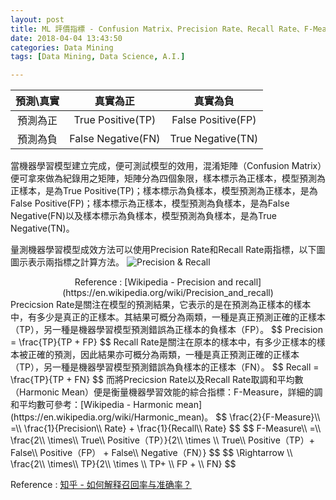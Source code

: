 ```yaml
---
layout: post
title: ML 評價指標 - Confusion Matrix、Precision Rate、Recall Rate、F-Measure
date: 2018-04-04 13:43:50
categories: Data Mining
tags: [Data Mining, Data Science, A.I.]

---
```

<!--more-->
|     預測\真實     | 真實為正       | 真實為負       |
| :-------------: |:-------------:| :-----:|
| 預測為正      | True Positive(TP) | False Positive(FP) |
| 預測為負      | False Negative(FN)      | True Negative(TN) |
當機器學習模型建立完成，便可測試模型的效用，混淆矩陣（Confusion Matrix）便可拿來做為紀錄用之矩陣，矩陣分為四個象限，樣本標示為正樣本，模型預測為正樣本，是為True Positive(TP)；樣本標示為負樣本，模型預測為正樣本，是為False Positive(FP)；樣本標示為正樣本，模型預測為負樣本，是為False Negative(FN)以及樣本標示為負樣本，模型預測為負樣本，是為True Negative(TN)。
<!--more-->
量測機器學習模型成效方法可以使用Precision Rate和Recall Rate兩指標，以下圖圖示表示兩指標之計算方法。
![Precision & Recall](https://upload.wikimedia.org/wikipedia/commons/2/26/Precisionrecall.svg "Precision & Recall")
<center>Reference : [Wikipedia - Precision and recall](https://en.wikipedia.org/wiki/Precision_and_recall)</center>
Precicsion Rate是關注在模型的預測結果，它表示的是在預測為正樣本的樣本中，有多少是真正的正樣本。其結果可概分為兩類，一種是真正預測正確的正樣本（TP），另一種是機器學習模型預測錯誤為正樣本的負樣本（FP）。
$$  Precision = \frac{TP}{TP + FP} $$
Recall Rate是關注在原本的樣本中，有多少正樣本的樣本被正確的預測，因此結果亦可概分為兩類，一種是真正預測正確的正樣本（TP），另一種是機器學習模型預測錯誤為負樣本的正樣本（FN）。
$$  Recall = \frac{TP}{TP + FN} $$
而將Precicsion Rate以及Recall Rate取調和平均數（Harmonic Mean）便是衡量機器學習效能的綜合指標：F-Measure，詳細的調和平均數可參考：[Wikipedia - Harmonic mean](https://en.wikipedia.org/wiki/Harmonic_mean)。
$$  \frac{2}{F-Measure}\\ =\\ \frac{1}{Precision\\ Rate} + \frac{1}{Recall\\ Rate} $$
$$  F-Measure\\ =\\ \frac{2\\ \times\\ True\\ Positive（TP）}{2\\ \times \\ True\\ Positive（TP）+ False\\ Positive（FP） + False\\ Negative（FN）} $$
$$ \Rightarrow \\ \frac{2\\ \times\\ TP}{2\\ \times \\ TP+ \\ FP + \\ FN} $$

Reference : [知乎 - 如何解释召回率与准确率？](https://www.zhihu.com/question/19645541)
